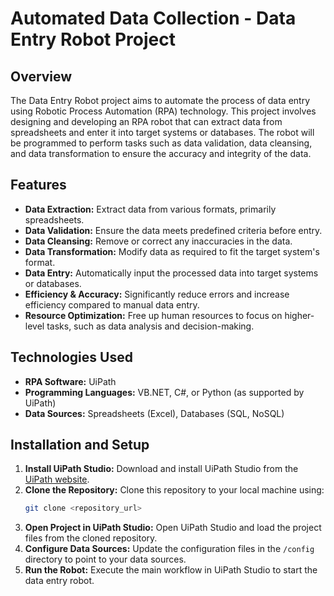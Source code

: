 # Automated Data Collection - Data Entry Robot Project

## Overview

The Data Entry Robot project aims to automate the process of data entry using Robotic Process Automation (RPA) technology. This project involves designing and developing an RPA robot that can extract data from spreadsheets and enter it into target systems or databases. The robot will be programmed to perform tasks such as data validation, data cleansing, and data transformation to ensure the accuracy and integrity of the data.

## Features

- **Data Extraction:** Extract data from various formats, primarily spreadsheets.
- **Data Validation:** Ensure the data meets predefined criteria before entry.
- **Data Cleansing:** Remove or correct any inaccuracies in the data.
- **Data Transformation:** Modify data as required to fit the target system's format.
- **Data Entry:** Automatically input the processed data into target systems or databases.
- **Efficiency & Accuracy:** Significantly reduce errors and increase efficiency compared to manual data entry.
- **Resource Optimization:** Free up human resources to focus on higher-level tasks, such as data analysis and decision-making.

## Technologies Used

- **RPA Software:** UiPath
- **Programming Languages:** VB.NET, C#, or Python (as supported by UiPath)
- **Data Sources:** Spreadsheets (Excel), Databases (SQL, NoSQL)

## Installation and Setup

1. **Install UiPath Studio:** Download and install UiPath Studio from the [UiPath website](https://www.uipath.com).
2. **Clone the Repository:** Clone this repository to your local machine using:
    ```sh
    git clone <repository_url>
    ```
3. **Open Project in UiPath Studio:** Open UiPath Studio and load the project files from the cloned repository.
4. **Configure Data Sources:** Update the configuration files in the `/config` directory to point to your data sources.
5. **Run the Robot:** Execute the main workflow in UiPath Studio to start the data entry robot.